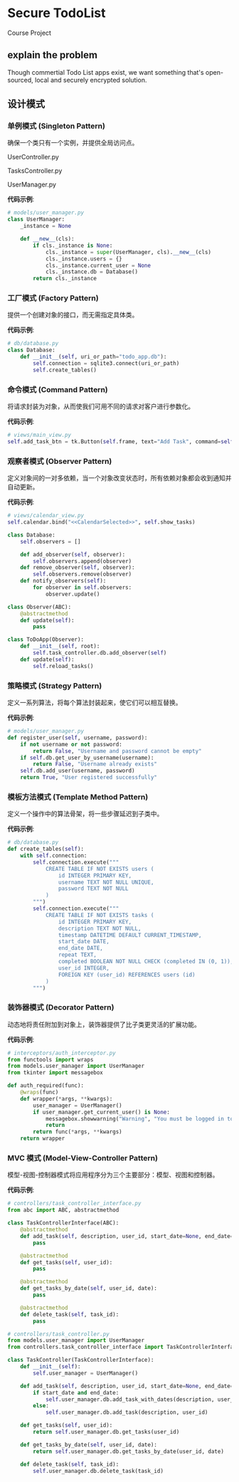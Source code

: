# Secure TodoList

Course Project


## explain the problem
Though commertial Todo List apps exist, we want something that's open-sourced, local and securely encrypted solution.


## 设计模式

### 单例模式 (Singleton Pattern)
确保一个类只有一个实例，并提供全局访问点。

UserController.py

TasksController.py

UserManager.py

**代码示例**:
```python
# models/user_manager.py
class UserManager:
    _instance = None

    def __new__(cls):
        if cls._instance is None:
            cls._instance = super(UserManager, cls).__new__(cls)
            cls._instance.users = {}
            cls._instance.current_user = None
            cls._instance.db = Database()
        return cls._instance
```

### 工厂模式 (Factory Pattern)
提供一个创建对象的接口，而无需指定具体类。

**代码示例**:
```python
# db/database.py
class Database:
    def __init__(self, uri_or_path="todo_app.db"):
        self.connection = sqlite3.connect(uri_or_path)
        self.create_tables()
```
### 命令模式 (Command Pattern)
将请求封装为对象，从而使我们可用不同的请求对客户进行参数化。

**代码示例**:
```python
# views/main_view.py
self.add_task_btn = tk.Button(self.frame, text="Add Task", command=self.add_task)
```
### 观察者模式 (Observer Pattern)
定义对象间的一对多依赖，当一个对象改变状态时，所有依赖对象都会收到通知并自动更新。

**代码示例**:
```python
# views/calendar_view.py
self.calendar.bind("<<CalendarSelected>>", self.show_tasks)
```

```python
class Database:
    self.observers = []

    def add_observer(self, observer):
        self.observers.append(observer)
    def remove_observer(self, observer):
        self.observers.remove(observer)
    def notify_observers(self):
        for observer in self.observers:
            observer.update()

class Observer(ABC):
    @abstractmethod
    def update(self):
        pass

class ToDoApp(Observer):
    def __init__(self, root):
        self.task_controller.db.add_observer(self)
    def update(self):
        self.reload_tasks()
```


### 策略模式 (Strategy Pattern)
定义一系列算法，将每个算法封装起来，使它们可以相互替换。

**代码示例**:
```python
# models/user_manager.py
def register_user(self, username, password):
    if not username or not password:
        return False, "Username and password cannot be empty"
    if self.db.get_user_by_username(username):
        return False, "Username already exists"
    self.db.add_user(username, password)
    return True, "User registered successfully"
```
### 模板方法模式 (Template Method Pattern)
定义一个操作中的算法骨架，将一些步骤延迟到子类中。

**代码示例**:
```python
# db/database.py
def create_tables(self):
    with self.connection:
        self.connection.execute("""
            CREATE TABLE IF NOT EXISTS users (
                id INTEGER PRIMARY KEY,
                username TEXT NOT NULL UNIQUE,
                password TEXT NOT NULL
            )
        """)
        self.connection.execute("""
            CREATE TABLE IF NOT EXISTS tasks (
                id INTEGER PRIMARY KEY,
                description TEXT NOT NULL,
                timestamp DATETIME DEFAULT CURRENT_TIMESTAMP,
                start_date DATE,
                end_date DATE,
                repeat TEXT,
                completed BOOLEAN NOT NULL CHECK (completed IN (0, 1)),
                user_id INTEGER,
                FOREIGN KEY (user_id) REFERENCES users (id)
            )
        """)
```
### 装饰器模式 (Decorator Pattern)
动态地将责任附加到对象上，装饰器提供了比子类更灵活的扩展功能。

**代码示例**:
```python
# interceptors/auth_interceptor.py
from functools import wraps
from models.user_manager import UserManager
from tkinter import messagebox

def auth_required(func):
    @wraps(func)
    def wrapper(*args, **kwargs):
        user_manager = UserManager()
        if user_manager.get_current_user() is None:
            messagebox.showwarning("Warning", "You must be logged in to perform this action")
            return
        return func(*args, **kwargs)
    return wrapper
```
### MVC 模式 (Model-View-Controller Pattern)
模型-视图-控制器模式将应用程序分为三个主要部分：模型、视图和控制器。

**代码示例**:
```python
# controllers/task_controller_interface.py
from abc import ABC, abstractmethod

class TaskControllerInterface(ABC):
    @abstractmethod
    def add_task(self, description, user_id, start_date=None, end_date=None, repeat=None):
        pass

    @abstractmethod
    def get_tasks(self, user_id):
        pass

    @abstractmethod
    def get_tasks_by_date(self, user_id, date):
        pass

    @abstractmethod
    def delete_task(self, task_id):
        pass
```
```python
# controllers/task_controller.py
from models.user_manager import UserManager
from controllers.task_controller_interface import TaskControllerInterface

class TaskController(TaskControllerInterface):
    def __init__(self):
        self.user_manager = UserManager()

    def add_task(self, description, user_id, start_date=None, end_date=None, repeat=None):
        if start_date and end_date:
            self.user_manager.db.add_task_with_dates(description, user_id, start_date, end_date, repeat)
        else:
            self.user_manager.db.add_task(description, user_id)

    def get_tasks(self, user_id):
        return self.user_manager.db.get_tasks(user_id)

    def get_tasks_by_date(self, user_id, date):
        return self.user_manager.db.get_tasks_by_date(user_id, date)

    def delete_task(self, task_id):
        self.user_manager.db.delete_task(task_id)
```



